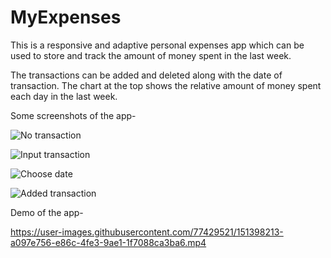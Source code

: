 # MyExpenses

This is a responsive and adaptive personal expenses app which can be used to store and track the amount of money spent in the last week.

The transactions can be added and deleted along with the date of transaction. The chart at the top shows the relative amount of money spent each day in the last week.

Some screenshots of the app-

![No transaction](https://user-images.githubusercontent.com/77429521/151398116-f016ea2c-a240-4701-88dd-7a8d0817e965.jpeg)

![Input transaction](https://user-images.githubusercontent.com/77429521/151398153-7bf6b2e8-b69b-4503-98ea-e56c3af57417.jpeg)

![Choose date](https://user-images.githubusercontent.com/77429521/151398174-ffe67937-38a8-4b98-8d2c-6f763422ab65.jpeg)

![Added transaction](https://user-images.githubusercontent.com/77429521/151398194-8376b1ce-fc04-4a35-af6b-6bcbe2a16ca0.jpeg)

Demo of the app-

https://user-images.githubusercontent.com/77429521/151398213-a097e756-e86c-4fe3-9ae1-1f7088ca3ba6.mp4

